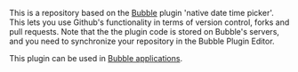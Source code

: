 This is a repository based on the [Bubble](https://bubble.io) plugin 'native date time picker'. This lets you use Github's functionality in terms of version control, forks and pull requests. Note that the the plugin code is stored on Bubble's servers, and you need to synchronize your repository in the Bubble Plugin Editor. 

 This plugin can be used in [Bubble applications](https://bubble.io).